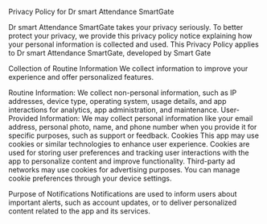 Privacy Policy for Dr smart Attendance SmartGate

Dr smart Attendance SmartGate takes your privacy seriously. To better protect your privacy, we provide this privacy policy notice explaining how your personal information is collected and used. This Privacy Policy applies to Dr smart Attendance SmartGate, developed by Smart Gate

Collection of Routine Information
We collect information to improve your experience and offer personalized features.

Routine Information: We collect non-personal information, such as IP addresses, device type, operating system, usage details, and app interactions for analytics, app administration, and maintenance.
User-Provided Information: We may collect personal information like your email address, personal photo, name, and phone number when you provide it for specific purposes, such as support or feedback.
Cookies
This app may use cookies or similar technologies to enhance user experience. Cookies are used for storing user preferences and tracking user interactions with the app to personalize content and improve functionality. Third-party ad networks may use cookies for advertising purposes. You can manage cookie preferences through your device settings.

Purpose of Notifications
Notifications are used to inform users about important alerts, such as account updates, or to deliver personalized content related to the app and its services.

